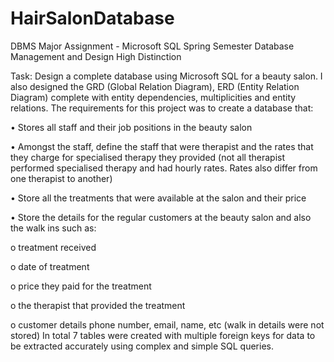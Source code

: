 # HairSalonDatabase
DBMS Major Assignment - Microsoft SQL 
Spring Semester
Database Management and Design High Distinction

Task:
Design a complete database using Microsoft SQL for a beauty salon. I also
designed the GRD (Global Relation Diagram), ERD (Entity Relation Diagram)
complete with entity dependencies, multiplicities and entity relations.
The requirements for this project was to create a database that:

• Stores all staff and their job positions in the beauty salon

• Amongst the staff, define the staff that were therapist and the rates that
they charge for specialised therapy they provided (not all therapist
performed specialised therapy and had hourly rates. Rates also differ from
one therapist to another)

• Store all the treatments that were available at the salon and their price

• Store the details for the regular customers at the beauty salon and also the
walk ins such as:

  o treatment received
  
  o date of treatment
  
  o price they paid for the treatment
  
  o the therapist that provided the treatment
  
  o customer details phone number, email, name, etc (walk in details
were not stored)
In total 7 tables were created with multiple foreign keys for data to be
extracted accurately using complex and simple SQL queries.
